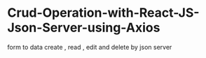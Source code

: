 # Crud-Operation-with-React-JS-Json-Server-using-Axios
form to data create , read , edit and delete by json server 
